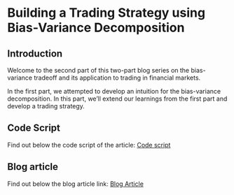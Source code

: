 # Building a Trading Strategy using Bias-Variance Decomposition

## Introduction 
Welcome to the second part of this two-part blog series on the bias-variance tradeoff and its application to trading in financial markets.

In the first part, we attempted to develop an intuition for the bias-variance decomposition. In this part, we’ll extend our learnings from the first part and develop a trading strategy.

## Code Script
Find out below the code script of the article:
[Code script](https://github.com/QuantInsti/Algorithmic-Trading-Code-Examples/tree/main/blog_articles/build-trend-following-strategies)
## Blog article 
Find out below the blog article link:
[Blog Article](https://blog.quantinsti.com/bias-variance-tradeoff-ml-trading-strategy-pipeline/)
